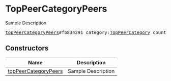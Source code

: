 # TopPeerCategoryPeers

Sample Description

<pre>
<a href="../constructor/topPeerCategoryPeers">topPeerCategoryPeers</a>#fb834291 category:<a href="../type/TopPeerCategory.md">TopPeerCategory</a> count:<a href="../type/int.md">int</a> peers:Vector&lt;<a href="../type/TopPeer.md">TopPeer</a>&gt; = <a href="../type/TopPeerCategoryPeers.md">TopPeerCategoryPeers</a>;
</pre>

## Constructors

| Name | Description |
|------|-------------|
| [topPeerCategoryPeers](../constructor/topPeerCategoryPeers.md) | Sample Description |

